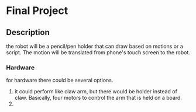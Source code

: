   # Final Project

## Description
the robot will be a pencil/pen holder that can draw based on motions or a script. The motion will be translated from
phone's touch screen to the robot. 

### Hardware
for hardware there could be several options.
  1. it could perform like claw arm, but there would be holder instead of claw. Basically, four motors to control the arm that
    is held on a board.
  2. 
